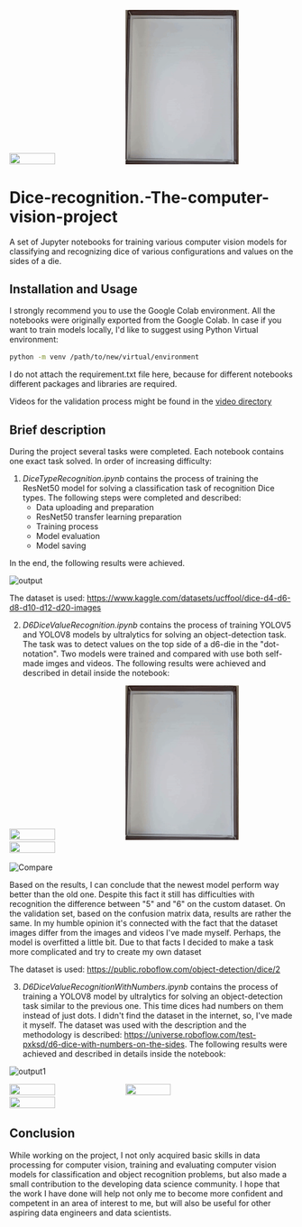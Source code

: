<p float="center">
<img src="/GIFs/1.gif" width="40%" height="40%"/>
<img src="/GIFs/6.gif" width="40%" height="40%"/>
</p>

# Dice-recognition.-The-computer-vision-project

A set of Jupyter notebooks for training various computer vision models for classifying and recognizing dice of various configurations and values on the sides of a die. 

## Installation and Usage 

I strongly recommend you to use the Google Colab environment. All the notebooks were originally exported from the Google Colab. In case if you want to train models locally, I'd like to suggest using Python Virtual environment:

```sh
python -m venv /path/to/new/virtual/environment
```
I do not attach the requirement.txt file here, because for different notebooks different packages and libraries are required. 

Videos for the validation process might be found in the [video directory](/videos)

## Brief description

During the project several tasks were completed. Each notebook contains one exact task solved. In order of increasing difficulty:

1. *DiceTypeRecognition.ipynb* contains the process of training the ResNet50 model for solving a classification task of recognition Dice types. The following steps were completed and described:
    - Data uploading and preparation
    - ResNet50 transfer learning preparation
    - Training process
    - Model evaluation
    - Model saving

In the end, the following results were achieved. 

![output](https://github.com/gruzdev-as/Dice-recognition.-The-computer-vision-project/assets/75714678/c5d0d8eb-c4a1-4efc-94d4-43bce568bf66)

The dataset is used: https://www.kaggle.com/datasets/ucffool/dice-d4-d6-d8-d10-d12-d20-images

2. *D6DiceValueRecognition.ipynb* contains the process of training YOLOV5 and YOLOV8 models by ultralytics for solving an object-detection task. The task was to detect values on the top side of a d6-die in the "dot-notation". Two models were trained and compared with use both self-made imges and videos. The following results were achieved and described in detail inside the notebook:


<p float="center">
<img src="/GIFs/5.gif" width="40%" height="40%"/>
<img src="/GIFs/6.gif" width="40%" height="40%"/>
<img src="/GIFs/7.gif" width="40%" height="40%"/>
</p>


![Compare](https://github.com/gruzdev-as/Dice_recognition.The-computer-vision-project/assets/75714678/7415790d-2b51-41c9-af6b-faf5b59763d4)


Based on the results, I can conclude that the newest model perform way better than the old one. Despite this fact it still has difficulties with recognition the difference between "5" and "6" on the custom dataset. On the validation set, based on the confusion matrix data, results are rather the same. In my humble opinion it's connected with the fact that the dataset images differ from the images and videos I've made myself. Perhaps, the model is overfitted a little bit. Due to that facts I decided to make a task more complicated and try to create my own dataset 

The dataset is used: https://public.roboflow.com/object-detection/dice/2

3. *D6DiceValueRecognitionWithNumbers.ipynb* contains the process of training a YOLOV8 model by ultralytics for solving an object-detection task similar to the previous one. This time dices had numbers on them instead of just dots. I didn't find the dataset in the internet, so, I've made it myself. The dataset was used with the description and the methodology is described: https://universe.roboflow.com/test-pxksd/d6-dice-with-numbers-on-the-sides. The following results were achieved and described in details inside the notebook:

![output1](https://github.com/gruzdev-as/Dice-recognition.-The-computer-vision-project/assets/75714678/5ef2a57c-cab9-4da9-b980-919edde28d24)

<p float="left">
<img src="/GIFs/1.gif" width="40%" height="40%"/>
<img src="/GIFs/2.gif" width="40%" height="40%"/>
<img src="/GIFs/3.gif" width="40%" height="40%"/>
</p>

## Conclusion 

While working on the project, I not only acquired basic skills in data processing for computer vision, training and evaluating computer vision models for classification and object recognition problems, but also made a small contribution to the developing data science community. I hope that the work I have done will help not only me to become more confident and competent in an area of interest to me, but will also be useful for other aspiring data engineers and data scientists.

